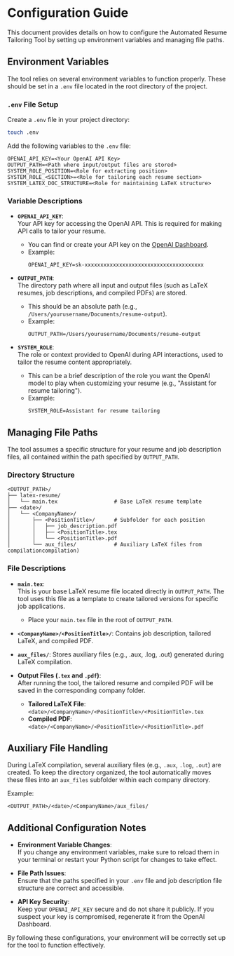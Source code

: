 # Configuration Guide

This document provides details on how to configure the Automated Resume Tailoring Tool by setting up environment variables and managing file paths.

## Environment Variables

The tool relies on several environment variables to function properly. These should be set in a `.env` file located in the root directory of the project.

### **`.env` File Setup**

Create a `.env` file in your project directory:

```bash
touch .env
```

Add the following variables to the `.env` file:

```dotenv
OPENAI_API_KEY=<Your OpenAI API Key>
OUTPUT_PATH=<Path where input/output files are stored>
SYSTEM_ROLE_POSITION=<Role for extracting position>
SYSTEM_ROLE_<SECTION>=<Role for tailoring each resume section>
SYSTEM_LATEX_DOC_STRUCTURE=<Role for maintaining LaTeX structure>
```

### Variable Descriptions

- **`OPENAI_API_KEY`**:  
  Your API key for accessing the OpenAI API. This is required for making API calls to tailor your resume.

  - You can find or create your API key on the [OpenAI Dashboard](https://platform.openai.com/account/api-keys).
  - Example:
    ```dotenv
    OPENAI_API_KEY=sk-xxxxxxxxxxxxxxxxxxxxxxxxxxxxxxxxxxxxxx
    ```

- **`OUTPUT_PATH`**:  
  The directory path where all input and output files (such as LaTeX resumes, job descriptions, and compiled PDFs) are stored.

  - This should be an absolute path (e.g., `/Users/yourusername/Documents/resume-output`).
  - Example:
    ```dotenv
    OUTPUT_PATH=/Users/yourusername/Documents/resume-output
    ```

- **`SYSTEM_ROLE`**:  
  The role or context provided to OpenAI during API interactions, used to tailor the resume content appropriately.
  - This can be a brief description of the role you want the OpenAI model to play when customizing your resume (e.g., "Assistant for resume tailoring").
  - Example:
    ```dotenv
    SYSTEM_ROLE=Assistant for resume tailoring
    ```

## Managing File Paths

The tool assumes a specific structure for your resume and job description files, all contained within the path specified by `OUTPUT_PATH`.

### Directory Structure

```
<OUTPUT_PATH>/
├── latex-resume/
│   └── main.tex                  # Base LaTeX resume template
├── <date>/
│   └── <CompanyName>/
│       ├── <PositionTitle>/      # Subfolder for each position
│       │   ├── job_description.pdf
│       │   ├── <PositionTitle>.tex
│       │   └── <PositionTitle>.pdf
│       └── aux_files/            # Auxiliary LaTeX files from compilationcompilation)
```

### File Descriptions

- **`main.tex`**:  
  This is your base LaTeX resume file located directly in `OUTPUT_PATH`. The tool uses this file as a template to create tailored versions for specific job applications.

  - Place your `main.tex` file in the root of `OUTPUT_PATH`.

- **`<CompanyName>/<PositionTitle>/`**: Contains job description, tailored LaTeX, and compiled PDF.
- **`aux_files/`**: Stores auxiliary files (e.g., .aux, .log, .out) generated during LaTeX compilation.

- **Output Files (`.tex` and `.pdf`)**:  
  After running the tool, the tailored resume and compiled PDF will be saved in the corresponding company folder.
  - **Tailored LaTeX File**: `<date>/<CompanyName>/<PositionTitle>/<PositionTitle>.tex`
  - **Compiled PDF**: `<date>/<CompanyName>/<PositionTitle>/<PositionTitle>.pdf`

## Auxiliary File Handling

During LaTeX compilation, several auxiliary files (e.g., `.aux`, `.log`, `.out`) are created. To keep the directory organized, the tool automatically moves these files into an `aux_files` subfolder within each company directory.

Example:

```
<OUTPUT_PATH>/<date>/<CompanyName>/aux_files/
```

## Additional Configuration Notes

- **Environment Variable Changes**:  
  If you change any environment variables, make sure to reload them in your terminal or restart your Python script for changes to take effect.

- **File Path Issues**:  
  Ensure that the paths specified in your `.env` file and job description file structure are correct and accessible.

- **API Key Security**:  
  Keep your `OPENAI_API_KEY` secure and do not share it publicly. If you suspect your key is compromised, regenerate it from the OpenAI Dashboard.

By following these configurations, your environment will be correctly set up for the tool to function effectively.
